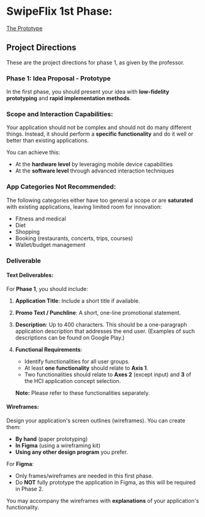 # SwipeFlix 1st Phase:
[The Prototype](https://www.figma.com/file/GzHiegnNaE0Vrh1ktmcqwg/Prototype-of-our-Super-Duper-Awesome-App?type=design&t=eZNPtfMlJK3yp3k8-6)

## Project Directions

These are the project directions for phase 1, as given by the professor.

### Phase 1: Idea Proposal - Prototype

In the first phase, you should present your idea with **low-fidelity prototyping** and **rapid implementation methods**.

### Scope and Interaction Capabilities:
Your application should not be complex and should not do many different things. Instead, it should perform a **specific functionality** and do it well or better than existing applications.

You can achieve this:
- At the **hardware level** by leveraging mobile device capabilities
- At the **software level** through advanced interaction techniques

### App Categories Not Recommended:
The following categories either have too general a scope or are **saturated** with existing applications, leaving limited room for innovation:
- Fitness and medical
- Diet
- Shopping
- Booking (restaurants, concerts, trips, courses)
- Wallet/budget management

### Deliverable

#### Text Deliverables:
For **Phase 1**, you should include:

1. **Application Title**: Include a short title if available.
   
2. **Promo Text / Punchline**: A short, one-line promotional statement.

3. **Description**: Up to 400 characters. This should be a one-paragraph application description that addresses the end user. (Examples of such descriptions can be found on Google Play.)

4. **Functional Requirements**: 
   - Identify functionalities for all user groups.
   - At least **one functionality** should relate to **Axis 1**.
   - Two functionalities should relate to **Axes 2** (except input) and **3** of the HCI application concept selection.
   
   **Note:** Please refer to these functionalities separately.

#### Wireframes:
Design your application's screen outlines (wireframes). You can create them:
- **By hand** (paper prototyping)
- **In Figma** (using a wireframing kit)
- **Using any other design program** you prefer.

For **Figma**: 
- Only frames/wireframes are needed in this first phase.
- Do **NOT** fully prototype the application in Figma, as this will be required in Phase 2.

You may accompany the wireframes with **explanations** of your application's functionality.
